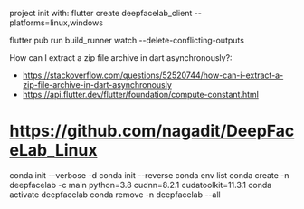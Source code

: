 project init with: flutter create deepfacelab_client --platforms=linux,windows

flutter pub run build_runner watch --delete-conflicting-outputs

How can I extract a zip file archive in dart asynchronously?:

- https://stackoverflow.com/questions/52520744/how-can-i-extract-a-zip-file-archive-in-dart-asynchronously
- https://api.flutter.dev/flutter/foundation/compute-constant.html

# https://github.com/nagadit/DeepFaceLab_Linux

conda init --verbose -d
conda init --reverse
conda env list
conda create -n deepfacelab -c main python=3.8 cudnn=8.2.1 cudatoolkit=11.3.1
conda activate deepfacelab
conda remove -n deepfacelab --all
